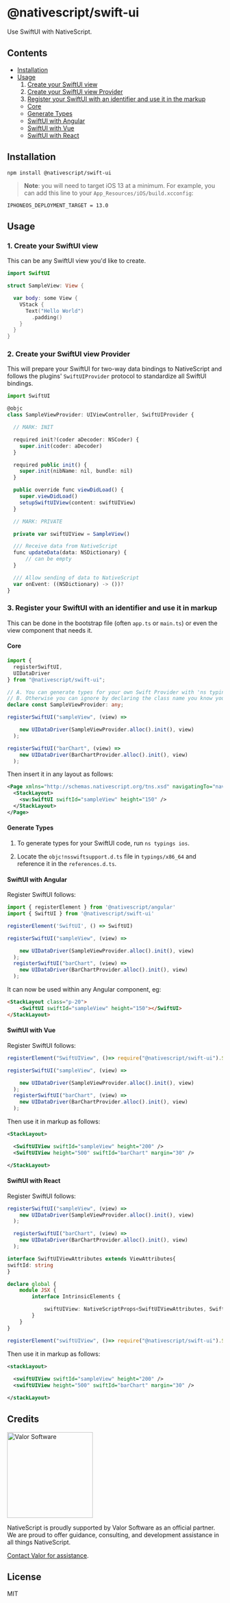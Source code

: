 # @nativescript/swift-ui

Use SwiftUI with NativeScript.

## Contents
* [Installation](#installation)
* [Usage](#usage)
  1. [Create your SwiftUI view](#1-create-your-swiftui-view)
  2. [Create your SwiftUI view Provider](#2-create-your-swiftui-view-provider)
  3. [Register your SwiftUI with an identifier and use it in the markup](#3-register-your-swiftui-with-an-identifier-and-use-it-in-markup)
    * [Core](#core)
    * [Generate Types](#generate-types)
    * [SwiftUI with Angular](#swiftui-with-angular)
    * [SwiftUI with Vue](#swiftui-with-vue)
    * [SwiftUI with React](#swiftui-with-react)
    

## Installation

```cli
npm install @nativescript/swift-ui
```

> **Note**: you will need to target iOS 13 at a minimum.
For example, you can add this line to your `App_Resources/iOS/build.xcconfig`:

```
IPHONEOS_DEPLOYMENT_TARGET = 13.0
```

## Usage

### 1. Create your SwiftUI view

This can be any SwiftUI view you'd like to create.

```swift
import SwiftUI

struct SampleView: View {

  var body: some View {
    VStack {
      Text("Hello World")
        .padding()
    }
  }
}
```

### 2. Create your SwiftUI view Provider 

This will prepare your SwiftUI for two-way data bindings to NativeScript and follows the plugins' `SwiftUIProvider` protocol to standardize all SwiftUI bindings.

```ts
import SwiftUI

@objc
class SampleViewProvider: UIViewController, SwiftUIProvider {

  // MARK: INIT

  required init?(coder aDecoder: NSCoder) {
    super.init(coder: aDecoder)
  }

  required public init() {
    super.init(nibName: nil, bundle: nil)
  }

  public override func viewDidLoad() {
    super.viewDidLoad()
    setupSwiftUIView(content: swiftUIView)
  }

  // MARK: PRIVATE

  private var swiftUIView = SampleView()

  /// Receive data from NativeScript
  func updateData(data: NSDictionary) {
      // can be empty
  }

  /// Allow sending of data to NativeScript
  var onEvent: ((NSDictionary) -> ())?
}
```

### 3. Register your SwiftUI with an identifier and use it in markup

This can be done in the bootstrap file (often `app.ts` or `main.ts`) or even the view component that needs it.

#### Core 

```typescript
import { 
  registerSwiftUI, 
  UIDataDriver
} from "@nativescript/swift-ui";

// A. You can generate types for your own Swift Provider with 'ns typings ios'
// B. Otherwise you can ignore by declaring the class name you know you provided
declare const SampleViewProvider: any;

registerSwiftUI("sampleView", (view) =>

    new UIDataDriver(SampleViewProvider.alloc().init(), view)
  );

registerSwiftUI("barChart", (view) =>
    new UIDataDriver(BarChartProvider.alloc().init(), view)
  );
```
Then insert it in any layout as follows:

```xml
<Page xmlns="http://schemas.nativescript.org/tns.xsd" navigatingTo="navigatingTo" class="page" xmlns:sw="@nativescript/swift-ui">
  <StackLayout>
    <sw:SwiftUI swiftId="sampleView" height="150" />
  </StackLayout>
</Page>
```

#### Generate Types

1. To generate types for your SwiftUI code, run `ns typings ios`.

2. Locate the `objc!nsswiftsupport.d.ts` file in `typings/x86_64` and reference it in the `references.d.ts`.

#### SwiftUI with Angular

Register SwiftUI follows:

```ts
import { registerElement } from '@nativescript/angular'
import { SwiftUI } from '@nativescript/swift-ui'

registerElement('SwiftUI', () => SwiftUI)

registerSwiftUI("sampleView", (view) =>

    new UIDataDriver(SampleViewProvider.alloc().init(), view)
  );
  registerSwiftUI("barChart", (view) =>
    new UIDataDriver(BarChartProvider.alloc().init(), view)
  );
```

It can now be used within any Angular component, eg:

```html
<StackLayout class="p-20">
    <SwiftUI swiftId="sampleView" height="150"></SwiftUI>
</StackLayout>
```
#### SwiftUI with Vue

Register SwiftUI follows:

```ts
registerElement("SwiftUIView", ()=> require("@nativescript/swift-ui").SwiftUI)

registerSwiftUI("sampleView", (view) =>

    new UIDataDriver(SampleViewProvider.alloc().init(), view)
  );
  registerSwiftUI("barChart", (view) =>
    new UIDataDriver(BarChartProvider.alloc().init(), view)
  );
```
Then use it in markup as follows:

```xml
<StackLayout>

  <SwiftUIView swiftId="sampleView" height="200" />
  <SwiftUIView height="500" swiftId="barChart" margin="30" />

</StackLayout>
```
#### SwiftUI with React

Register SwiftUI follows:

```ts
registerSwiftUI("sampleView", (view) =>
    new UIDataDriver(SampleViewProvider.alloc().init(), view)
  );

  registerSwiftUI("barChart", (view) =>
    new UIDataDriver(BarChartProvider.alloc().init(), view)
  );

interface SwiftUIViewAttributes extends ViewAttributes{
swiftId: string
}

declare global {
    module JSX {
        interface IntrinsicElements {

            swiftUIView: NativeScriptProps<SwiftUIViewAttributes, SwiftUI>
        }
    }
}

registerElement("swiftUIView", ()=> require("@nativescript/swift-ui").SwiftUI)
```
Then use it in markup as follows:

```xml
<stackLayout>
            
  <swiftUIView swiftId="sampleView" height="200" />
  <swiftUIView height="500" swiftId="barChart" margin="30" />

</stackLayout>
```
## Credits

<img src="https://raw.githubusercontent.com/valor-software/.github/d947b8547a9d5a6021e4f6af7b1df816c1c5f268/profile/valor-logo%20for-light.png#gh-light-mode-only" alt="Valor Software" width="200" />

NativeScript is proudly supported by Valor Software as an official partner. We are proud to offer guidance, consulting, and development assistance in all things NativeScript.

[Contact Valor for assistance](https://valor-software.com/).

## License

MIT
